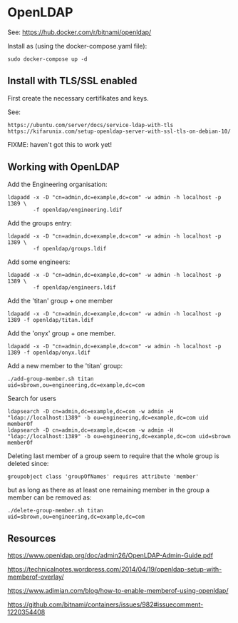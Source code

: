 # OpenLDAP

See: https://hub.docker.com/r/bitnami/openldap/

Install as (using the docker-compose.yaml file):

    sudo docker-compose up -d
    
## Install with TLS/SSL enabled

First create the necessary certifikates and keys.

See:

    https://ubuntu.com/server/docs/service-ldap-with-tls
    https://kifarunix.com/setup-openldap-server-with-ssl-tls-on-debian-10/

FIXME: haven't got this to work yet!

## Working with OpenLDAP

Add the Engineering organisation:

    ldapadd -x -D "cn=admin,dc=example,dc=com" -w admin -h localhost -p 1389 \
            -f openldap/engineering.ldif

Add the groups entry:

    ldapadd -x -D "cn=admin,dc=example,dc=com" -w admin -h localhost -p 1389 \
            -f openldap/groups.ldif

Add some engineers:

    ldapadd -x -D "cn=admin,dc=example,dc=com" -w admin -h localhost -p 1389 \
            -f openldap/engineers.ldif

Add the 'titan' group + one member 

    ldapadd -x -D "cn=admin,dc=example,dc=com" -w admin -h localhost -p 1389 -f openldap/titan.ldif 

Add the 'onyx' group + one member.

    ldapadd -x -D "cn=admin,dc=example,dc=com" -w admin -h localhost -p 1389 -f openldap/onyx.ldif 

Add a new member to the 'titan' group:

    ./add-group-member.sh titan uid=sbrown,ou=engineering,dc=example,dc=com


Search for users
 
    ldapsearch -D cn=admin,dc=example,dc=com -w admin -H "ldap://localhost:1389" -b ou=engineering,dc=example,dc=com uid memberOf
    ldapsearch -D cn=admin,dc=example,dc=com -w admin -H "ldap://localhost:1389" -b ou=engineering,dc=example,dc=com uid=sbrown memberOf


Deleting last member of a group seem to require that the whole group
is deleted since:

    groupobject class 'groupOfNames' requires attribute 'member'

but as long as there as at least one remaining member in the group
a member can be removed as:

    ./delete-group-member.sh titan uid=sbrown,ou=engineering,dc=example,dc=com

## Resources

https://www.openldap.org/doc/admin26/OpenLDAP-Admin-Guide.pdf

https://technicalnotes.wordpress.com/2014/04/19/openldap-setup-with-memberof-overlay/

https://www.adimian.com/blog/how-to-enable-memberof-using-openldap/

https://github.com/bitnami/containers/issues/982#issuecomment-1220354408
